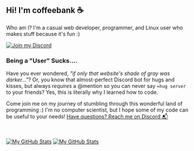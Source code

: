 ## Hi! I'm coffeebank ☕

Who am I? I'm a casual web developer, programmer, and Linux user who makes stuff because it's fun :)

[![Join my Discord](https://img.shields.io/badge/Join%20my%20Discord-▸-7289DA?style=for-the-badge&logo=discord&logoColor=white&logoWidth=25)](https://coffeebank.github.io/discord)
<br />

### Being a "User" Sucks....

Have you ever wondered, *"if only that website's shade of gray was darker..."*? Or, you know that almost-perfect Discord bot for hugs and kisses, but always *requires* a @mention so you can never say `=hug server` to your friends? Yes, this is literally why I learned how to code.

Come join me on my journey of stumbling through this wonderful land of programming :) I'm no computer scientist, but I hope some of my code can be useful to your needs! [Have questions? Reach me on Discord 📬](https://coffeebank.github.io/discord)

<br />

[![My GitHub Stats](https://github-readme-stats.vercel.app/api/top-langs/?username=coffeebank&layout=compact&langs_count=8)](https://github.com/anuraghazra/github-readme-stats)
[![My GitHub Stats](https://github-readme-stats.vercel.app/api?username=coffeebank&hide=stars&show_icons=true&count_private=true)](https://github.com/anuraghazra/github-readme-stats)

<!--
**coffeebank/coffeebank** is a ✨ _special_ ✨ repository because its `README.md` (this file) appears on your GitHub profile.

Here are some ideas to get you started:

- 🔭 I’m currently working on ...
- 🌱 I’m currently learning ...
- 👯 I’m looking to collaborate on ...
- 🤔 I’m looking for help with ...
- 💬 Ask me about ...
- 📫 How to reach me: ...
- 😄 Pronouns: ...
- ⚡ Fun fact: ...
-->
